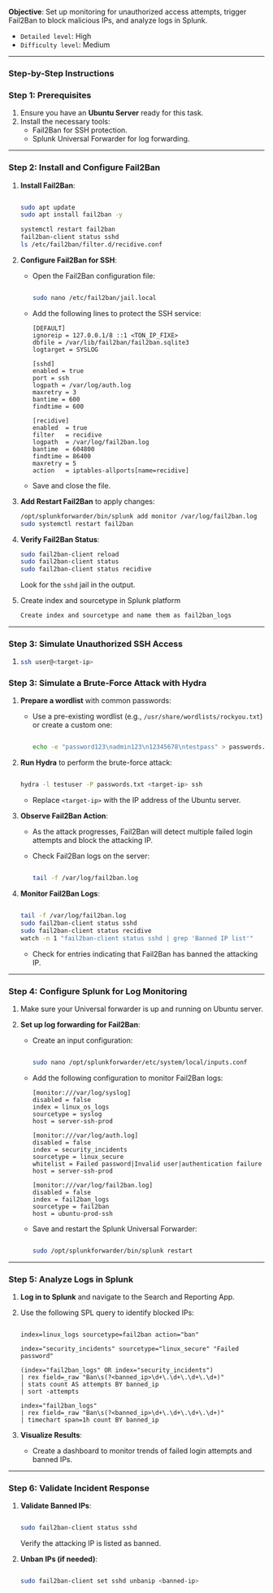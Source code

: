 **Objective**: Set up monitoring for unauthorized access attempts, trigger Fail2Ban to block malicious IPs, and analyze logs in Splunk.

- `Detailed level`: High
- `Difficulty level`: Medium

---

### **Step-by-Step Instructions**

### **Step 1: Prerequisites**

1. Ensure you have an **Ubuntu Server** ready for this task.
2. Install the necessary tools:
   - Fail2Ban for SSH protection.
   - Splunk Universal Forwarder for log forwarding.

---

### **Step 2: Install and Configure Fail2Ban**

1. **Install Fail2Ban**:

   ```bash

   sudo apt update
   sudo apt install fail2ban -y

   systemctl restart fail2ban
   fail2ban-client status sshd
   ls /etc/fail2ban/filter.d/recidive.conf
   ```

2. **Configure Fail2Ban for SSH**:

   - Open the Fail2Ban configuration file:

     ```bash

     sudo nano /etc/fail2ban/jail.local

     ```

   - Add the following lines to protect the SSH service:

     ```
     [DEFAULT]
     ignoreip = 127.0.0.1/8 ::1 <TON_IP_FIXE>
     dbfile = /var/lib/fail2ban/fail2ban.sqlite3
     logtarget = SYSLOG

     [sshd]
     enabled = true
     port = ssh
     logpath = /var/log/auth.log
     maxretry = 3
     bantime = 600
     findtime = 600

     [recidive]
     enabled  = true
     filter   = recidive
     logpath  = /var/log/fail2ban.log
     bantime  = 604800
     findtime = 86400
     maxretry = 5
     action   = iptables-allports[name=recidive]

     ```

   - Save and close the file.

3. **Add Restart Fail2Ban** to apply changes:

   ```bash
   /opt/splunkforwarder/bin/splunk add monitor /var/log/fail2ban.log
   sudo systemctl restart fail2ban

   ```

4. **Verify Fail2Ban Status**:

   ```bash
   sudo fail2ban-client reload
   sudo fail2ban-client status
   sudo fail2ban-client status recidive
   ```

   Look for the `sshd` jail in the output.

5. Create index and sourcetype in Splunk platform

   ```css
   Create index and sourcetype and name them as fail2ban_logs
   ```

---

### **Step 3: Simulate Unauthorized SSH Access**

1.  ```bash
    ssh user@<target-ip>

    ```

### **Step 3: Simulate a Brute-Force Attack with Hydra**

1. **Prepare a wordlist** with common passwords:

   - Use a pre-existing wordlist (e.g., `/usr/share/wordlists/rockyou.txt`) or create a custom one:

     ```bash

     echo -e "password123\nadmin123\n12345678\ntestpass" > passwords.txt

     ```

2. **Run Hydra** to perform the brute-force attack:

   ```bash

   hydra -l testuser -P passwords.txt <target-ip> ssh

   ```

   - Replace `<target-ip>` with the IP address of the Ubuntu server.

3. **Observe Fail2Ban Action**:

   - As the attack progresses, Fail2Ban will detect multiple failed login attempts and block the attacking IP.
   - Check Fail2Ban logs on the server:

     ```bash

     tail -f /var/log/fail2ban.log

     ```

4. **Monitor Fail2Ban Logs**:

   ```bash

   tail -f /var/log/fail2ban.log
   sudo fail2ban-client status sshd
   sudo fail2ban-client status recidive
   watch -n 1 "fail2ban-client status sshd | grep 'Banned IP list'"

   ```

   - Check for entries indicating that Fail2Ban has banned the attacking IP.

---

### **Step 4: Configure Splunk for Log Monitoring**

1. Make sure your Universal forwarder is up and running on Ubuntu server.
2. **Set up log forwarding for Fail2Ban**:

   - Create an input configuration:

     ```bash

     sudo nano /opt/splunkforwarder/etc/system/local/inputs.conf

     ```

   - Add the following configuration to monitor Fail2Ban logs:

     ```
     [monitor:///var/log/syslog]
     disabled = false
     index = linux_os_logs
     sourcetype = syslog
     host = server-ssh-prod

     [monitor:///var/log/auth.log]
     disabled = false
     index = security_incidents
     sourcetype = linux_secure
     whitelist = Failed password|Invalid user|authentication failure
     host = server-ssh-prod

     [monitor:///var/log/fail2ban.log]
     disabled = false
     index = fail2ban_logs
     sourcetype = fail2ban
     host = ubuntu-prod-ssh

     ```

   - Save and restart the Splunk Universal Forwarder:

     ```bash

     sudo /opt/splunkforwarder/bin/splunk restart

     ```

---

### **Step 5: Analyze Logs in Splunk**

1. **Log in to Splunk** and navigate to the Search and Reporting App.
2. Use the following SPL query to identify blocked IPs:

   ```

   index=linux_logs sourcetype=fail2ban action="ban"

   index="security_incidents" sourcetype="linux_secure" "Failed password"

   (index="fail2ban_logs" OR index="security_incidents")
   | rex field=_raw "Ban\s(?<banned_ip>\d+\.\d+\.\d+\.\d+)"
   | stats count AS attempts BY banned_ip
   | sort -attempts

   index="fail2ban_logs"
   | rex field=_raw "Ban\s(?<banned_ip>\d+\.\d+\.\d+\.\d+)"
   | timechart span=1h count BY banned_ip

   ```

3. **Visualize Results**:
   - Create a dashboard to monitor trends of failed login attempts and banned IPs.

---

### **Step 6: Validate Incident Response**

1. **Validate Banned IPs**:

   ```bash

   sudo fail2ban-client status sshd

   ```

   Verify the attacking IP is listed as banned.

2. **Unban IPs (if needed)**:

   ```bash

   sudo fail2ban-client set sshd unbanip <banned-ip>

   ```
